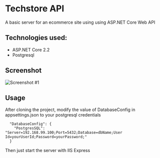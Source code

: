 # Techstore API
A basic server for an ecommerce site using using ASP.NET Core Web API

## Technologies used:
* ASP.NET Core 2.2
* Postgresql

## Screenshot
![Screenshot #1](https://i.imgur.com/ErF8hWE.png)

## Usage
After cloning the project, modify the value of DatabaseConfig in appsettings.json to your postgresql credentials
```
  "DatabaseConfig": {
    "PostgresSQL": "Server=192.168.99.100;Port=5432;Database=dbName;User Id=yourUserId;Password=yourPassword;"
  }
```

Then just start the server with IIS Express
